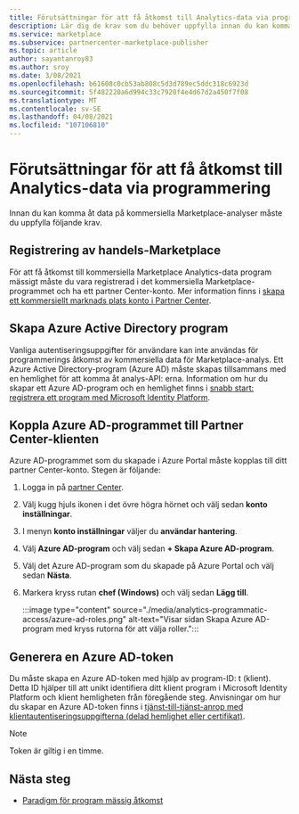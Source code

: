 ```yaml
---
title: Förutsättningar för att få åtkomst till Analytics-data via programmering
description: Lär dig de krav som du behöver uppfylla innan du kan komma åt data från kommersiella Marketplace-analyser.
ms.service: marketplace
ms.subservice: partnercenter-marketplace-publisher
ms.topic: article
author: sayantanroy83
ms.author: sroy
ms.date: 3/08/2021
ms.openlocfilehash: b61608c0cb53ab808c5d3d789ec5ddc318c6923d
ms.sourcegitcommit: 5f482220a6d994c33c7920f4e4d67d2a450f7f08
ms.translationtype: MT
ms.contentlocale: sv-SE
ms.lasthandoff: 04/08/2021
ms.locfileid: "107106810"
---
```

# <a name="prerequisites-to-programmatically-access-analytics-data"></a>Förutsättningar för att få åtkomst till Analytics-data via programmering

Innan du kan komma åt data på kommersiella Marketplace-analyser måste du uppfylla följande krav.

## <a name="commercial-marketplace-enrollment"></a>Registrering av handels-Marketplace

För att få åtkomst till kommersiella Marketplace Analytics-data program mässigt måste du vara registrerad i det kommersiella Marketplace-programmet och ha ett partner Center-konto. Mer information finns i [skapa ett kommersiellt marknads plats konto i Partner Center](create-account.md).

## <a name="create-azure-active-directory-application"></a>Skapa Azure Active Directory program

Vanliga autentiseringsuppgifter för användare kan inte användas för programmerings åtkomst av kommersiella data för Marketplace-analys. Ett Azure Active Directory-program (Azure AD) måste skapas tillsammans med en hemlighet för att komma åt analys-API: erna. Information om hur du skapar ett Azure AD-program och en hemlighet finns i [snabb start: registrera ett program med Microsoft Identity Platform](../active-directory/develop/quickstart-register-app.md).

## <a name="associate-the-azure-ad-application-to-the-partner-center-tenant"></a>Koppla Azure AD-programmet till Partner Center-klienten

Azure AD-programmet som du skapade i Azure Portal måste kopplas till ditt partner Center-konto. Stegen är följande:

1. Logga in på [partner Center](https://partner.microsoft.com/dashboard).
1. Välj kugg hjuls ikonen i det övre högra hörnet och välj sedan **konto inställningar**.
1. I menyn **konto inställningar** väljer du **användar hantering**.
1. Välj **Azure AD-program** och välj sedan **+ Skapa Azure AD-program**.
1. Välj det Azure AD-program som du skapade på Azure Portal och välj sedan **Nästa**.
1. Markera kryss rutan **chef (Windows)** och välj sedan **Lägg till**.

    :::image type="content" source="./media/analytics-programmatic-access/azure-ad-roles.png" alt-text="Visar sidan Skapa Azure AD-program med kryss rutorna för att välja roller.":::

## <a name="generate-an-azure-ad-token"></a>Generera en Azure AD-token

Du måste skapa en Azure AD-token med hjälp av program-ID: t (klient). Detta ID hjälper till att unikt identifiera ditt klient program i Microsoft Identity Platform och klient hemligheten från föregående steg. Anvisningar om hur du skapar en Azure AD-token finns i [tjänst-till-tjänst-anrop med klientautentiseringsuppgifterna (delad hemlighet eller certifikat)](../active-directory/azuread-dev/v1-oauth2-client-creds-grant-flow.md).

> [!NOTE]
> Token är giltig i en timme.

## <a name="next-steps"></a>Nästa steg

- [Paradigm för program mässig åtkomst](analytics-programmatic-access.md)